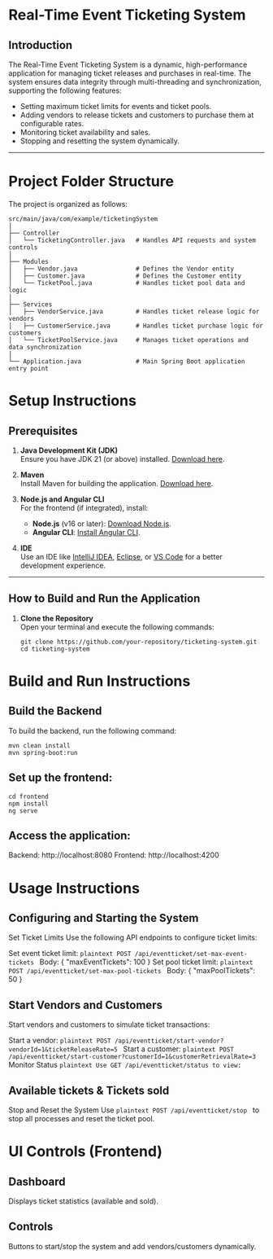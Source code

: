 # Real-Time Event Ticketing System

## Introduction
The Real-Time Event Ticketing System is a dynamic, high-performance application for managing ticket releases and purchases in real-time. The system ensures data integrity through multi-threading and synchronization, supporting the following features:
- Setting maximum ticket limits for events and ticket pools.
- Adding vendors to release tickets and customers to purchase them at configurable rates.
- Monitoring ticket availability and sales.
- Stopping and resetting the system dynamically.

---

# Project Folder Structure

The project is organized as follows:

```plaintext
src/main/java/com/example/ticketingSystem
│
├── Controller
│   └── TicketingController.java   # Handles API requests and system controls
│
├── Modules
│   ├── Vendor.java                # Defines the Vendor entity
│   ├── Customer.java              # Defines the Customer entity
│   └── TicketPool.java            # Handles ticket pool data and logic
│
├── Services
│   ├── VendorService.java         # Handles ticket release logic for vendors
│   ├── CustomerService.java       # Handles ticket purchase logic for customers
│   └── TicketPoolService.java     # Manages ticket operations and data synchronization
│
└── Application.java               # Main Spring Boot application entry point
```

# Setup Instructions

## Prerequisites

1. **Java Development Kit (JDK)**  
   Ensure you have JDK 21 (or above) installed. [Download here](https://www.oracle.com/java/technologies/javase-downloads.html).

2. **Maven**  
   Install Maven for building the application. [Download here](https://maven.apache.org/download.cgi).

3. **Node.js and Angular CLI**  
   For the frontend (if integrated), install:
   - **Node.js** (v16 or later): [Download Node.js](https://nodejs.org/).
   - **Angular CLI**: [Install Angular CLI](https://angular.io/cli).

4. **IDE**  
   Use an IDE like [IntelliJ IDEA](https://www.jetbrains.com/idea/), [Eclipse](https://www.eclipse.org/), or [VS Code](https://code.visualstudio.com/) for a better development experience.

---

## How to Build and Run the Application

1. **Clone the Repository**  
   Open your terminal and execute the following commands:

   ```plaintext
   git clone https://github.com/your-repository/ticketing-system.git
   cd ticketing-system
   ```
# Build and Run Instructions

## Build the Backend

To build the backend, run the following command:

```plaintext
mvn clean install
mvn spring-boot:run

```
## Set up the frontend:

```plaintext
cd frontend
npm install
ng serve
```

## Access the application:

Backend: http://localhost:8080
Frontend: http://localhost:4200

# Usage Instructions
## Configuring and Starting the System
Set Ticket Limits
Use the following API endpoints to configure ticket limits:

Set event ticket limit: ```plaintext POST /api/eventticket/set-max-event-tickets ```
Body: { "maxEventTickets": 100 }
Set pool ticket limit: ```plaintext POST /api/eventticket/set-max-pool-tickets ```
Body: { "maxPoolTickets": 50 }
## Start Vendors and Customers 
Start vendors and customers to simulate ticket transactions:

Start a vendor: ```plaintext POST /api/eventticket/start-vendor?vendorId=1&ticketReleaseRate=5 ```
Start a customer:  ```plaintext POST /api/eventticket/start-customer?customerId=1&customerRetrievalRate=3```
Monitor Status
```plaintext Use GET /api/eventticket/status to view:```

## Available tickets & Tickets sold
Stop and Reset the System
Use ```plaintext POST /api/eventticket/stop ``` to stop all processes and reset the ticket pool.

# UI Controls (Frontend) 
## Dashboard
Displays ticket statistics (available and sold).

## Controls
Buttons to start/stop the system and add vendors/customers dynamically.

